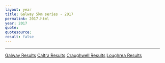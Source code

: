 ```yaml
---
layout: year
title: Galway 5km series - 2017
permalink: 2017.html
year: 2017
quote: 
quotesource: 
result: false
---
```


---

[Galway Results](/media/pdfs/results/2017-galway.pdf)
[Caltra Results](/media/pdfs/results/2017-caltra.pdf)
[Craughwell Results](/media/pdfs/results/2017-craughwell.pdf)
[Loughrea Results](/media/pdfs/results/2017-loughrea.pdf)
